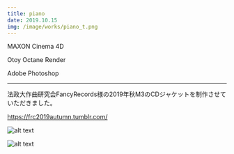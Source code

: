 ```yaml
---
title: piano
date: 2019.10.15
img: /image/works/piano_t.png
---
```


MAXON Cinema 4D

Otoy Octane Render

Adobe Photoshop

<hr>

法政大作曲研究会FancyRecords様の2019年秋M3のCDジャケットを制作させていただきました。

https://frc2019autumn.tumblr.com/

![alt text](https://lh3.google.com/u/0/d/1AiZJmFrlhhAde-cRK72xOueSVYxyU__6)

![alt text](https://lh3.google.com/u/0/d/1pVy_ngnmndcISgkC_IqUMaw3kbuu7VLx)

